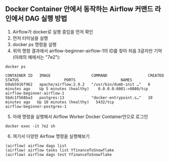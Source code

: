 ## Docker Container 안에서 동작하는 Airflow 커맨드 라인에서 DAG 실행 방법

1. Airflow가 docker로 실행 중임을 먼저 확인
2. 먼저 터미널을 실행
3. docker ps 명령을 실행
4. 위의 명령 결과에서 airflow-beginner-airflow-1의 ID를 찾아 처음 3글자만 기억 (아래의 예에서는 "7e2"): 
```
docker ps
```
```
CONTAINER ID   IMAGE                  COMMAND                  CREATED          STATUS                    PORTS                    NAMES
b9ab5916f962   apache/airflow:2.9.2   "/usr/bin/dumb-init …"   6 minutes ago    Up 5 minutes (healthy)    0.0.0.0:8081->8080/tcp   airflow-beginner-airflow-1
5bdc1f568ba3   postgres:13            "docker-entrypoint.s…"   10 minutes ago   Up 10 minutes (healthy)   5432/tcp                 airflow-beginner-postgres-1
```

5. 아래 명령을 실행해서 Airflow Worker Docker Container안으로 로그인 
```
docker exec -it 7e2 sh
```

6. 여기서 다양한 Airflow 명령을 실행해보기
```
(airflow) airflow dags list
(airflow) airflow tasks list YfinanceToSnowflake 
(airflow) airflow dags test YfinanceToSnowflake
```
